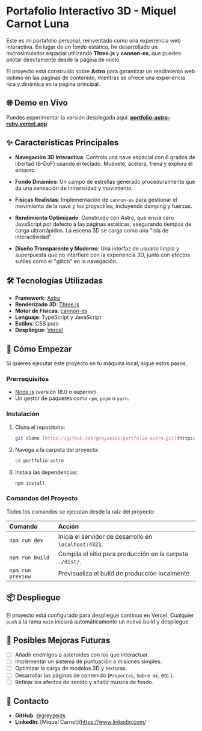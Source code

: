 # Portafolio Interactivo 3D - Miquel Carnot Luna

Este es mi portafolio personal, reinventado como una experiencia web interactiva. En lugar de un fondo estático, he desarrollado un microsimulador espacial utilizando **Three.js** y **cannon-es**, que puedes pilotar directamente desde la página de inicio.

El proyecto está construido sobre **Astro** para garantizar un rendimiento web óptimo en las páginas de contenido, mientras se ofrece una experiencia rica y dinámica en la página principal.

## 🌐 Demo en Vivo

Puedes experimentar la versión desplegada aquí: **[portfolio-astro-ruby.vercel.app](https://portfolio-astro-ruby-six.vercel.app/)**

## ✨ Características Principales

* **Navegación 3D Interactiva**: Controla una nave espacial con 6 grados de libertad (6-DoF) usando el teclado. Muévete, acelera, frena y explora el entorno.

* **Fondo Dinámico**: Un campo de estrellas generado proceduralmente que da una sensación de inmensidad y movimiento.

* **Físicas Realistas**: Implementación de `cannon-es` para gestionar el movimiento de la nave y los proyectiles, incluyendo damping y fuerzas.

* **Rendimiento Optimizado**: Construido con Astro, que envía cero JavaScript por defecto a las páginas estáticas, asegurando tiempos de carga ultrarrápidos. La escena 3D se carga como una "isla de interactividad".

* **Diseño Transparente y Moderno**: Una interfaz de usuario limpia y superpuesta que no interfiere con la experiencia 3D, junto con efectos sutiles como el "glitch" en la navegación.

## 🛠️ Tecnologías Utilizadas

* **Framework**: [Astro](https://astro.build/)
* **Renderizado 3D**: [Three.js](https://threejs.org/)
* **Motor de Físicas**: [cannon-es](https://github.com/pmndrs/cannon-es)
* **Lenguaje**: TypeScript y JavaScript
* **Estilos**: CSS puro
* **Despliegue**: [Vercel](https://vercel.com/)

## 🚀 Cómo Empezar

Si quieres ejecutar este proyecto en tu máquina local, sigue estos pasos.

### Prerrequisitos

* [Node.js](https://nodejs.org/) (versión 18.0 o superior)
* Un gestor de paquetes como `npm`, `pnpm` o `yarn`.

### Instalación

1.  Clona el repositorio:
    ```bash
    git clone [https://github.com/greyzeids/portfolio-astro.git](https://github.com/greyzeids/portfolio-astro.git)
    ```

2.  Navega a la carpeta del proyecto:
    ```bash
    cd portfolio-astro
    ```

3.  Instala las dependencias:
    ```bash
    npm install
    ```

### Comandos del Proyecto

Todos los comandos se ejecutan desde la raíz del proyecto:

| Comando         | Acción                                             |
| :-------------- | :------------------------------------------------- |
| `npm run dev`   | Inicia el servidor de desarrollo en `localhost:4321`.  |
| `npm run build` | Compila el sitio para producción en la carpeta `./dist/`. |
| `npm run preview` | Previsualiza el build de producción localmente.       |

## 📦 Despliegue

El proyecto está configurado para despliegue continuo en Vercel. Cualquier `push` a la rama `main` iniciará automáticamente un nuevo build y despliegue.

## 🔮 Posibles Mejoras Futuras

-   [ ] Añadir enemigos o asteroides con los que interactuar.
-   [ ] Implementar un sistema de puntuación o misiones simples.
-   [ ] Optimizar la carga de modelos 3D y texturas.
-   [ ] Desarrollar las páginas de contenido (`Proyectos`, `Sobre mí`, etc.).
-   [ ] Refinar los efectos de sonido y añadir música de fondo.

## 👤 Contacto

* **GitHub**: [@greyzeids](https://github.com/greyzeids)
* **LinkedIn**: [Miquel Carnot](https://www.linkedin.com/
